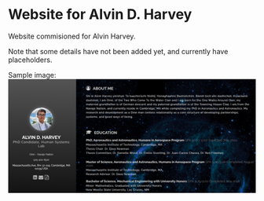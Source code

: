# Website for Alvin D. Harvey

Website commisioned for Alvin Harvey. 

Note that some details have not been added yet, and currently have placeholders.

Sample image: 
![Alt text](assets/screenshot.png)